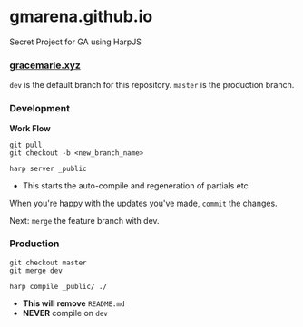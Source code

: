 # gmarena.github.io
Secret Project for GA using HarpJS

### <a href="http://www.gracemarie.xyz" target="_blank">gracemarie.xyz</a>

`dev` is the default branch for this repository.
`master` is the production branch.

### Development

**Work Flow**

```shell
git pull
git checkout -b <new_branch_name>
```

```shell
harp server _public
```
- This starts the auto-compile and regeneration of partials etc

When you're happy with the updates you've made, `commit` the changes.

Next: `merge` the feature branch with dev.

### Production

```shell
git checkout master
git merge dev
```

```shell
harp compile _public/ ./
```
- **This will remove** `README.md`
- **NEVER** compile on `dev`